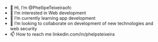 - 👋 Hi, I’m @PhellipeTeixeiraofc
- 👀 I’m interested in Web development
- 🌱 I’m currently learning app development
- 💞️ I’m looking to collaborate on development of new technologies and web security
- 📫 How to reach me linkedin.com/in/phelpsteixeira

<!---
PhellipeTeixeiraofc/PhellipeTeixeiraofc is a ✨ special ✨ repository because its `README.md` (this file) appears on your GitHub profile.
You can click the Preview link to take a look at your changes.
--->
